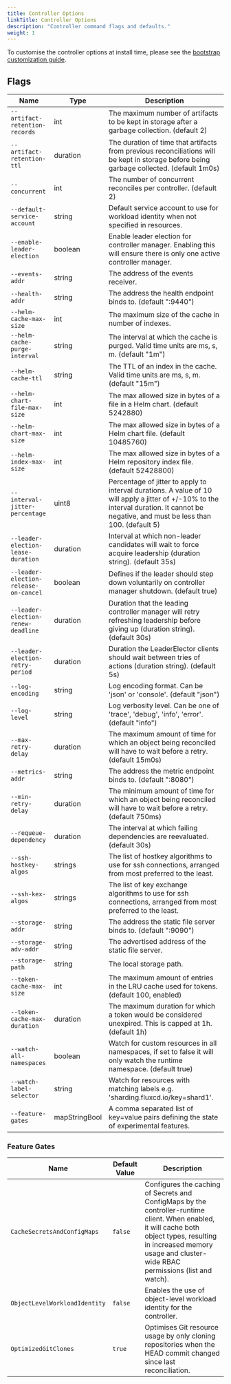 ```yaml
---
title: Controller Options
linkTitle: Controller Options
description: "Controller command flags and defaults."
weight: 1
---
```


To customise the controller options at install time,
please see the [bootstrap customization guide](/flux/installation/configuration/bootstrap-customization/).

## Flags

| Name                                  | Type          | Description                                                                                                                                                                              |
|---------------------------------------|---------------|------------------------------------------------------------------------------------------------------------------------------------------------------------------------------------------|
| `--artifact-retention-records`        | int           | The maximum number of artifacts to be kept in storage after a garbage collection. (default 2)                                                                                            |
| `--artifact-retention-ttl`            | duration      | The duration of time that artifacts from previous reconciliations will be kept in storage before being garbage collected. (default 1m0s)                                                 |
| `--concurrent`                        | int           | The number of concurrent reconciles per controller. (default 2)                                                                                                                          |
| `--default-service-account`           | string        | Default service account to use for workload identity when not specified in resources.                                                                                                    |
| `--enable-leader-election`            | boolean       | Enable leader election for controller manager. Enabling this will ensure there is only one active controller manager.                                                                    |
| `--events-addr`                       | string        | The address of the events receiver.                                                                                                                                                      |
| `--health-addr`                       | string        | The address the health endpoint binds to. (default ":9440")                                                                                                                              |
| `--helm-cache-max-size`               | int           | The maximum size of the cache in number of indexes.                                                                                                                                      |
| `--helm-cache-purge-interval`         | string        | The interval at which the cache is purged. Valid time units are ms, s, m. (default "1m")                                                                                                 |
| `--helm-cache-ttl`                    | string        | The TTL of an index in the cache. Valid time units are ms, s, m. (default "15m")                                                                                                         |
| `--helm-chart-file-max-size`          | int           | The max allowed size in bytes of a file in a Helm chart. (default 5242880)                                                                                                               |
| `--helm-chart-max-size`               | int           | The max allowed size in bytes of a Helm chart file. (default 10485760)                                                                                                                   |
| `--helm-index-max-size`               | int           | The max allowed size in bytes of a Helm repository index file. (default 52428800)                                                                                                        |
| `--interval-jitter-percentage`        | uint8         | Percentage of jitter to apply to interval durations. A value of 10 will apply a jitter of +/-10% to the interval duration. It cannot be negative, and must be less than 100. (default 5) |
| `--leader-election-lease-duration`    | duration      | Interval at which non-leader candidates will wait to force acquire leadership (duration string). (default 35s)                                                                           |
| `--leader-election-release-on-cancel` | boolean       | Defines if the leader should step down voluntarily on controller manager shutdown. (default true)                                                                                        |
| `--leader-election-renew-deadline`    | duration      | Duration that the leading controller manager will retry refreshing leadership before giving up (duration string). (default 30s)                                                          |
| `--leader-election-retry-period`      | duration      | Duration the LeaderElector clients should wait between tries of actions (duration string). (default 5s)                                                                                  |
| `--log-encoding`                      | string        | Log encoding format. Can be 'json' or 'console'. (default "json")                                                                                                                        |
| `--log-level`                         | string        | Log verbosity level. Can be one of 'trace', 'debug', 'info', 'error'. (default "info")                                                                                                   |
| `--max-retry-delay`                   | duration      | The maximum amount of time for which an object being reconciled will have to wait before a retry. (default 15m0s)                                                                        |
| `--metrics-addr`                      | string        | The address the metric endpoint binds to. (default ":8080")                                                                                                                              |
| `--min-retry-delay`                   | duration      | The minimum amount of time for which an object being reconciled will have to wait before a retry. (default 750ms)                                                                        |
| `--requeue-dependency`                | duration      | The interval at which failing dependencies are reevaluated. (default 30s)                                                                                                                |
| `--ssh-hostkey-algos`                 | strings       | The list of hostkey algorithms to use for ssh connections, arranged from most preferred to the least.                                                                                    |
| `--ssh-kex-algos`                     | strings       | The list of key exchange algorithms to use for ssh connections, arranged from most preferred to the least.                                                                               |
| `--storage-addr`                      | string        | The address the static file server binds to. (default ":9090")                                                                                                                           |
| `--storage-adv-addr`                  | string        | The advertised address of the static file server.                                                                                                                                        |
| `--storage-path`                      | string        | The local storage path.                                                                                                                                                                  |
| `--token-cache-max-size`              | int           | The maximum amount of entries in the LRU cache used for tokens. (default 100, enabled)                                                                                                   |
| `--token-cache-max-duration`          | duration      | The maximum duration for which a token would be considered unexpired. This is capped at 1h. (default 1h)                                                                                 |
| `--watch-all-namespaces`              | boolean       | Watch for custom resources in all namespaces, if set to false it will only watch the runtime namespace. (default true)                                                                   |
| `--watch-label-selector`              | string        | Watch for resources with matching labels e.g. 'sharding.fluxcd.io/key=shard1'.                                                                                                           |
| `--feature-gates`                     | mapStringBool | A comma separated list of key=value pairs defining the state of experimental features.                                                                                                   |

### Feature Gates

| Name                          | Default Value | Description                                                                                                                                                                                                               |
|-------------------------------|---------------|---------------------------------------------------------------------------------------------------------------------------------------------------------------------------------------------------------------------------|
| `CacheSecretsAndConfigMaps`   | `false`       | Configures the caching of Secrets and ConfigMaps by the controller-runtime client. When enabled, it will cache both object types, resulting in increased memory usage and cluster-wide RBAC permissions (list and watch). |
| `ObjectLevelWorkloadIdentity` | `false`       | Enables the use of object-level workload identity for the controller.                                                                                                                                                     |
| `OptimizedGitClones`          | `true`        | Optimises Git resource usage by only cloning repositories when the HEAD commit changed since last reconciliation.                                                                                                         |

